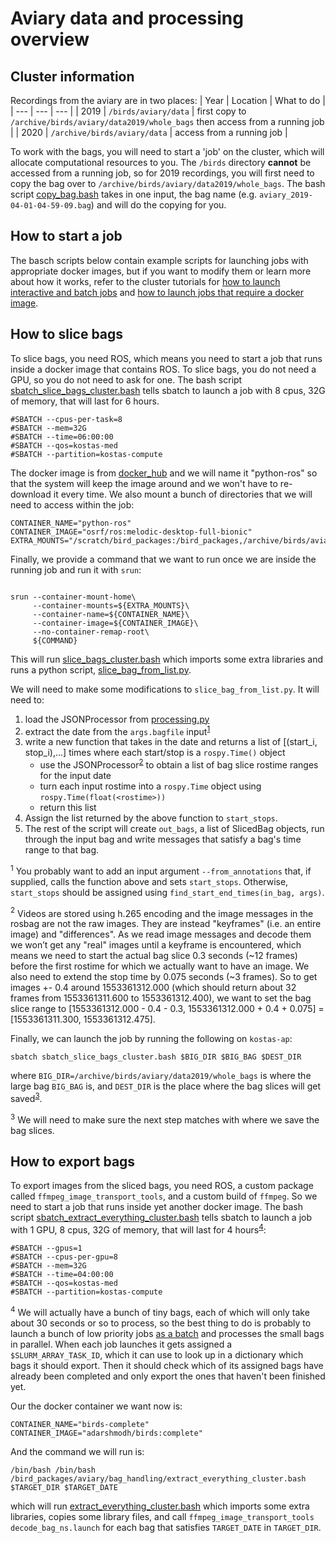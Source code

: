 # Aviary data and processing overview

## Cluster information
Recordings from the aviary are in two places:
| Year | Location | What to do |
| --- | --- | --- |
| 2019 | ```/birds/aviary/data``` | first copy to ```/archive/birds/aviary/data2019/whole_bags``` then access from a running job |
| 2020 | ```/archive/birds/aviary/data``` | access from a running job |

To work with the bags, you will need to start a 'job' on the cluster, which will allocate computational resources to you. The ```/birds``` directory **cannot** be accessed from a running job, so for 2019 recordings, you will first need to copy the bag over to ```/archive/birds/aviary/data2019/whole_bags```. The bash script [copy_bag.bash](copy_bag.bash) takes in one input, the bag name (e.g. ```aviary_2019-04-01-04-59-09.bag```) and will do the copying for you.

## How to start a job
The basch scripts below contain example scripts for launching jobs with appropriate docker images, but if you want to modify them or learn more about how it works, refer to the cluster tutorials for [how to launch interactive and batch jobs](https://github.com/daniilidis-group/cluster_tutorials/tree/master/slurm_intro) and [how to launch jobs that require a docker image](https://github.com/daniilidis-group/cluster_tutorials/tree/master/pyxis).

## How to slice bags
To slice bags, you need ROS, which means you need to start a job that runs inside a docker image that contains ROS. To slice bags, you do not need a GPU, so you do not need to ask for one. The bash script [sbatch_slice_bags_cluster.bash](sbatch_slice_bags_cluster.bash) tells sbatch to launch a job with 8 cpus, 32G of memory, that will last for 6 hours.
```
#SBATCH --cpus-per-task=8
#SBATCH --mem=32G
#SBATCH --time=06:00:00
#SBATCH --qos=kostas-med
#SBATCH --partition=kostas-compute
```

The docker image is from [docker_hub](https://hub.docker.com/r/osrf/ros/tags?page=1&name=melodic-desktop-full-bionic) and we will name it "python-ros" so that the system will keep the image around and we won't have to re-download it every time.  We also mount a bunch of directories that we will need to access within the job:
```
CONTAINER_NAME="python-ros"
CONTAINER_IMAGE="osrf/ros:melodic-desktop-full-bionic"
EXTRA_MOUNTS="/scratch/bird_packages:/bird_packages,/archive/birds/aviary:/archive/birds/aviary,/archive/$USER:/archive/$USER,/scratch/$USER:/scratch/$USER"
```

Finally, we provide a command that we want to run once we are inside the running job and run it with ```srun```:
```COMMAND="/bin/bash /bird_packages/aviary/bag_handling/slice_bags_cluster.bash $BAG_DIR $BIG_BAG $DEST_DIR"

srun --container-mount-home\
     --container-mounts=${EXTRA_MOUNTS}\
     --container-name=${CONTAINER_NAME}\
     --container-image=${CONTAINER_IMAGE}\
     --no-container-remap-root\
     ${COMMAND}
```

This will run [slice_bags_cluster.bash](slice_bags_cluster.bash) which imports some extra libraries and runs a python script, [slice_bag_from_list.py](slice_bag_from_list.py).

We will need to make some modifications to ```slice_bag_from_list.py```. It will need to:
1. load the JSONProcessor from [processing.py](processing.py)
1. extract the date from the ```args.bagfile``` input<sup>[1](#foot1)</sup>
1. write a new function that takes in the date and returns a list of [(start_i, stop_i),...] times where each start/stop is a ```rospy.Time()``` object
     - use the JSONProcessor<sup>[2](#foot2)</sup> to obtain a list of bag slice rostime ranges for the input date
     - turn each input rostime into a ```rospy.Time``` object using ```rospy.Time(float(<rostime>))```
     - return this list
1. Assign the list returned by the above function to ```start_stops```.
  1. The rest of the script will create ```out_bags```, a list of SlicedBag objects, run through the input bag and write messages that satisfy a bag's time range to that bag.

<a name="foot1"><sup>1</sup></a> You probably want to add an input argument ```--from_annotations``` that, if supplied, calls the function above and sets ```start_stops```. Otherwise, ```start_stops``` should be assigned using ```find_start_end_times(in_bag, args)```.

<a name="foot2"><sup>2</sup></a> Videos are stored using h.265 encoding and the image messages in the rosbag are not the raw images.  They are instead "keyframes" (i.e. an entire image) and "differences". As we read image messages and decode them we won’t get any "real" images until a keyframe is encountered, which means we need to start the actual bag slice 0.3 seconds (~12 frames) before the first rostime for which we actually want to have an image. We also need to extend the stop time by 0.075 seconds (~3 frames). So to get images +- 0.4 around 1553361312.000 (which should return about 32 frames from 1553361311.600 to 1553361312.400), we want to set the bag slice range to [1553361312.000 - 0.4 - 0.3, 1553361312.000 + 0.4 + 0.075] = [1553361311.300, 1553361312.475].

Finally, we can launch the job by running the following on ```kostas-ap```:
```
sbatch sbatch_slice_bags_cluster.bash $BIG_DIR $BIG_BAG $DEST_DIR
```
where ```BIG_DIR=/archive/birds/aviary/data2019/whole_bags``` is where the large bag ```BIG_BAG``` is, and ```DEST_DIR``` is the place where the bag slices will get saved<sup>[3](#foot3)</sup>.

<a name="foot3"><sup>3</sup></a> We will need to make sure the next step matches with where we save the bag slices.

## How to export bags
To export images from the sliced bags, you need ROS, a custom package called ```ffmpeg_image_transport_tools```, and a custom build of ```ffmpeg```. So we need to start a job that runs inside yet another docker image. The bash script [sbatch_extract_everything_cluster.bash](sbatch_extract_everything_cluster.bash) tells sbatch to launch a job with 1 GPU, 8 cpus, 32G of memory, that will last for 4 hours<sup>[4](#foot4)</sup>:
```
#SBATCH --gpus=1
#SBATCH --cpus-per-gpu=8
#SBATCH --mem=32G
#SBATCH --time=04:00:00
#SBATCH --qos=kostas-med
#SBATCH --partition=kostas-compute
```
<a name="foot4"><sup>4</sup></a> We will actually have a bunch of tiny bags, each of which will only take about 30 seconds or so to process, so the best thing to do is probably to launch a bunch of low priority jobs [as a batch](https://github.com/daniilidis-group/cluster_tutorials/tree/master/slurm_intro#batches) and processes the small bags in parallel. When each job launches it gets assigned a ```$SLURM_ARRAY_TASK_ID```, which it can use to look up in a dictionary which bags it should export.  Then it should check which of its assigned bags have already been completed and only export the ones that haven't been finished yet.

Our the docker container we want now is:
```
CONTAINER_NAME="birds-complete"
CONTAINER_IMAGE="adarshmodh/birds:complete"
```

And the command we will run is:
```
/bin/bash /bin/bash /bird_packages/aviary/bag_handling/extract_everything_cluster.bash $TARGET_DIR $TARGET_DATE
```
which will run [extract_everything_cluster.bash](extract_everything_cluster.bash) which imports some extra libraries, copies some library files, and call ```ffmpeg_image_transport_tools decode_bag_ns.launch``` for each bag that satisfies ```TARGET_DATE``` in ```TARGET_DIR```.
